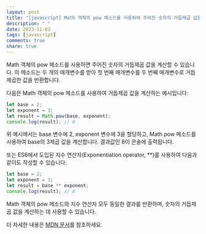 ```yaml
---
layout: post
title: "[javascript] Math 객체의 pow 메소드를 사용하여 주어진 숫자의 거듭제곱 값을 계산하는 방법은 무엇인가요?"
description: " "
date: 2023-11-03
tags: [javascript]
comments: true
share: true
---
```

Math 객체의 pow 메소드를 사용하면 주어진 숫자의 거듭제곱 값을 계산할 수 있습니다. 이 메소드는 두 개의 매개변수를 받아 첫 번째 매개변수를 두 번째 매개변수로 거듭제곱한 값을 반환합니다.

다음은 Math 객체의 pow 메소드를 사용하여 거듭제곱 값을 계산하는 예시입니다:

```javascript
let base = 2;
let exponent = 3;
let result = Math.pow(base, exponent);
console.log(result); // 8
```

위 예시에서는 base 변수에 2, exponent 변수에 3을 할당하고, Math.pow 메소드를 사용하여 base의 3제곱 값을 계산합니다. 결과값인 8이 콘솔에 출력됩니다.

또는 ES6에서 도입된 지수 연산자(Exponentiation operator, **)를 사용하여 다음과 같이도 작성할 수 있습니다:

```javascript
let base = 2;
let exponent = 3;
let result = base ** exponent;
console.log(result); // 8
```

Math 객체의 pow 메소드와 지수 연산자 모두 동일한 결과를 반환하며, 숫자의 거듭제곱 값을 계산하는 데 사용할 수 있습니다.

더 자세한 내용은 [MDN 문서](https://developer.mozilla.org/ko/docs/Web/JavaScript/Reference/Global_Objects/Math/pow)를 참조하세요.